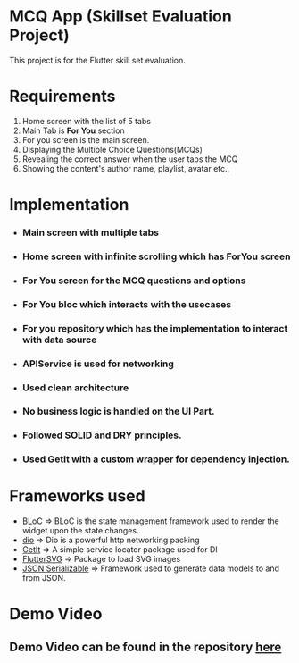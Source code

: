 # MCQ App (Skillset Evaluation Project)

This project is for the Flutter skill set evaluation.

# Requirements

1. Home screen with the list of 5 tabs
2. Main Tab is **For You** section
3. For you screen is the main screen.
4. Displaying the Multiple Choice Questions(MCQs)
5. Revealing the correct answer when the user taps the MCQ
6. Showing the content's author name, playlist, avatar etc.,

# Implementation

- ### Main screen with multiple tabs
- ### Home screen with infinite scrolling which has ForYou screen
- ### For You screen for the MCQ questions and options
- ### For You bloc which interacts with the usecases
- ### For you repository which has the implementation to interact with data source
- ### APIService is used for networking
- ### Used clean architecture
- ### No business logic is handled on the UI Part.
- ### Followed SOLID and DRY principles.
- ### Used GetIt with a custom wrapper for dependency injection.

# Frameworks used

- [BLoC](https://pub.dev/packages/flutter_bloc) => BLoC is the state management framework used to
  render the widget upon the state changes.
- [dio](https://pub.dev/packages/dio) => Dio is a powerful http networking packing
- [GetIt](https://pub.dev/packages/get_it) => A simple service locator package used for DI
- [FlutterSVG](https://pub.dev/packages/flutter_svg) => Package to load SVG images
- [JSON Serializable](https://pub.dev/packages/json_serializable) => Framework used to generate data
  models to and from JSON.

# Demo Video

## Demo Video can be found in the repository [here](https://github.com/ourdex864/bharath_work_assessment/blob/main/bharath_assessment_recording.mov)
